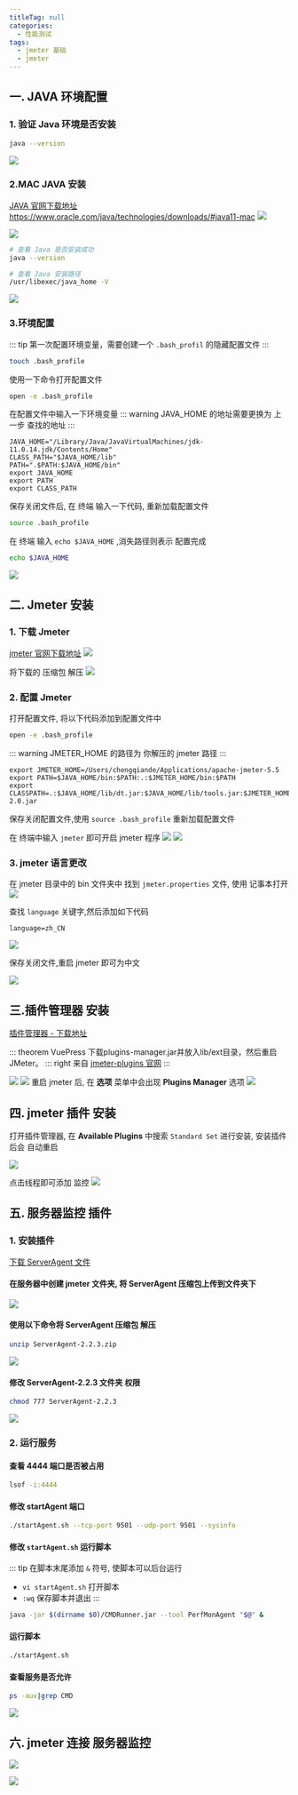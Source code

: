 ```yaml
---
titleTag: null
categories: 
  - 性能测试
tags: 
  - jmeter 基础
  - jmeter
---
```


## 一. JAVA 环境配置
### 1. 验证 Java 环境是否安装
```sh
java --version
```
![](https://pupper.com.cn/img/20220802104141.png)

### 2.MAC JAVA 安装

[JAVA 官网下载地址](https://www.oracle.com/java/technologies/downloads/#java11-mac) https://www.oracle.com/java/technologies/downloads/#java11-mac
![](https://pupper.com.cn/img/20220802105211.png)

![](https://pupper.com.cn/img/20220802105617.png)

```sh
# 查看 Java 是否安装成功
java --version

# 查看 Java 安装路径
/usr/libexec/java_home -V
```
![](https://pupper.com.cn/img/20220802110426.png)

### 3.环境配置
::: tip
第一次配置环境变量，需要创建一个 `.bash_profil` 的隐藏配置文件
:::
```sh
touch .bash_profile
```

使用一下命令打开配置文件
```sh
open -e .bash_profile
```
在配置文件中输入一下环境变量
::: warning
JAVA_HOME 的地址需要更换为 上一步 查找的地址
:::
```text
JAVA_HOME="/Library/Java/JavaVirtualMachines/jdk-11.0.14.jdk/Contents/Home"
CLASS_PATH="$JAVA_HOME/lib"
PATH=".$PATH:$JAVA_HOME/bin"
export JAVA_HOME
export PATH
export CLASS_PATH
```
保存关闭文件后, 在 终端 输入一下代码, 重新加载配置文件
```sh
source .bash_profile
```
在 终端 输入 `echo $JAVA_HOME` ,消失路径则表示 配置完成
```sh
echo $JAVA_HOME
```
![](https://pupper.com.cn/img/20220802112532.png)

## 二. Jmeter 安装
### 1. 下载 Jmeter
[jmeter 官网下载地址](https://jmeter.apache.org/download_jmeter.cgi)
![](https://pupper.com.cn/img/20220802114515.png)

将下载的 压缩包 解压
![](https://pupper.com.cn/img/20220802115005.png)

### 2. 配置 Jmeter

打开配置文件, 将以下代码添加到配置文件中
```sh
open -e .bash_profile
```
::: warning
JMETER_HOME 的路径为 你解压的 jmeter 路径
:::
```text
export JMETER_HOME=/Users/chengqiande/Applications/apache-jmeter-5.5
export PATH=$JAVA_HOME/bin:$PATH:.:$JMETER_HOME/bin:$PATH
export CLASSPATH=.:$JAVA_HOME/lib/dt.jar:$JAVA_HOME/lib/tools.jar:$JMETER_HOME/lib/ext/ApacheJMeter_core.jar:$JMETER_HOME/lib/jorphan.jar:$JMETER_HOME/lib/logkit-2.0.jar
```
保存关闭配置文件,使用 `source .bash_profile` 重新加载配置文件

在 终端中输入 `jmeter` 即可开启 jmeter 程序
![](https://pupper.com.cn/img/20220802115757.png)
![](https://pupper.com.cn/img/20220802115814.png)

### 3. jmeter 语言更改
在 jmeter 目录中的 bin 文件夹中 找到 `jmeter.properties` 文件, 使用 记事本打开
![](https://pupper.com.cn/img/20220802115923.png)

查找 `language` 关键字,然后添加如下代码
```properties
language=zh_CN
```
![](https://pupper.com.cn/img/20220802120525.png)

保存关闭文件,重启 jmeter 即可为中文

![](https://pupper.com.cn/img/20220802120637.png)


## 三.插件管理器 安装
[插件管理器 - 下载地址](https://jmeter-plugins.org/install/Install/)

::: theorem VuePress
下载plugins-manager.jar并放入lib/ext目录，然后重启 JMeter。
::: right
来自 [jmeter-plugins 官网](https://jmeter-plugins.org/install/Install/)
:::

![](https://pupper.com.cn/img/20220802144222.png)
![](https://pupper.com.cn/img/20220802144726.png)
重启 jmeter 后, 在 **选项** 菜单中会出现 **Plugins Manager** 选项
![](https://pupper.com.cn/img/20220802144916.png)

## 四. jmeter 插件 安装

打开插件管理器, 在 **Available Plugins** 中搜索 `Standard Set` 进行安装, 安装插件后会 自动重启

![](https://pupper.com.cn/img/20220802164240.png)

点击线程即可添加 监控
![](https://pupper.com.cn/img/20220802164911.png)

## 五. 服务器监控 插件

### 1. 安装插件
[下载 ServerAgent 文件](https://github.com/undera/perfmon-agent/releases/tag/2.2.3)

#### 在服务器中创建 jmeter 文件夹, 将 ServerAgent 压缩包上传到文件夹下

![](https://pupper.com.cn/img/20220804094513.png)

#### 使用以下命令将 ServerAgent 压缩包 解压
```sh 
unzip ServerAgent-2.2.3.zip
```
![](https://pupper.com.cn/img/20220804094824.png)

#### 修改 ServerAgent-2.2.3 文件夹 权限
```sh 
chmod 777 ServerAgent-2.2.3
```
![](https://pupper.com.cn/img/20220804095351.png)

### 2. 运行服务
#### 查看 4444 端口是否被占用
```sh 
lsof -i:4444
```
#### 修改 startAgent 端口
```sh 
./startAgent.sh --tcp-port 9501 --udp-port 9501 --sysinfo
```
#### 修改 `startAgent.sh` 运行脚本

::: tip
在脚本末尾添加 `&` 符号, 使脚本可以后台运行
- `vi startAgent.sh` 打开脚本
- `:wq` 保存脚本并退出
:::

```sh 
java -jar $(dirname $0)/CMDRunner.jar --tool PerfMonAgent "$@" &
```

#### 运行脚本

```sh
./startAgent.sh
```

#### 查看服务是否允许

```sh 
ps -aux|grep CMD
```
![](https://pupper.com.cn/img/20220804173804.png)

## 六. jmeter 连接 服务器监控

![](https://pupper.com.cn/img/20220804174328.png)

![](https://pupper.com.cn/img/20220804174237.png)